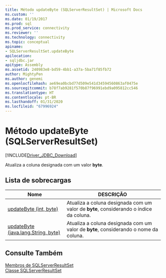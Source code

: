 ```yaml
---
title: Método updateByte (SQLServerResultSet) | Microsoft Docs
ms.custom: ''
ms.date: 01/19/2017
ms.prod: sql
ms.prod_service: connectivity
ms.reviewer: ''
ms.technology: connectivity
ms.topic: conceptual
apiname:
- SQLServerResultSet.updateByte
apilocation:
- sqljdbc.jar
apitype: Assembly
ms.assetid: 240983e8-bd59-4bb1-a37a-5ba71f85fb72
author: MightyPen
ms.author: genemi
ms.openlocfilehash: ae69ea0bcbd77d509e541d34594560863af0475e
ms.sourcegitcommit: b78f7ab9281f570b87f96991ebd9a095812cc546
ms.translationtype: HT
ms.contentlocale: pt-BR
ms.lasthandoff: 01/31/2020
ms.locfileid: "67996924"
---
```

# <a name="updatebyte-method-sqlserverresultset"></a>Método updateByte (SQLServerResultSet)
[!INCLUDE[Driver_JDBC_Download](../../../includes/driver_jdbc_download.md)]

  Atualiza a coluna designada com um valor **byte**.  
  
## <a name="overload-list"></a>Lista de sobrecargas  
  
|Nome|DESCRIÇÃO|  
|----------|-----------------|  
|[updateByte (int, byte)](../../../connect/jdbc/reference/updatebyte-method-int-byte.md)|Atualiza a coluna designada com um valor de **byte**, considerando o índice da coluna.|  
|[updateByte (java.lang.String, byte)](../../../connect/jdbc/reference/updatebyte-method-java-lang-string-byte.md)|Atualiza a coluna designada com um valor de **byte**, considerando o nome da coluna.|  
  
## <a name="see-also"></a>Consulte Também  
 [Membros de SQLServerResultSet](../../../connect/jdbc/reference/sqlserverresultset-members.md)   
 [Classe SQLServerResultSet](../../../connect/jdbc/reference/sqlserverresultset-class.md)  
  
  
